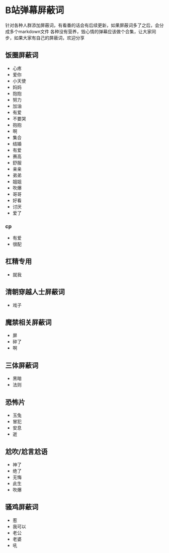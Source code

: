 # B站弹幕屏蔽词
针对各种人群添加屏蔽词，有看番的话会有后续更新，如果屏蔽词多了之后，会分成多个markdown文件
各种没有营养，毁心情的弹幕应该做个合集，让大家同步，如果大家有自己的屏蔽词，欢迎分享

## 饭圈屏蔽词
* 心疼
* 爱你
* 小天使
* 妈妈
* 抱抱
* 努力
* 加油
* 有爱
* 不要哭
* 抱抱
* 啊
* 集合
* 结婚
* 有爱
* 赛高
* 舒服
* 亲亲
* 弟弟
* 姐姐
* 吹爆
* 哥哥
* 好看
* 讨厌
* 爱了

### cp
* 有爱
* 很配


## 杠精专用
* 就我

## 清朝穿越人士屏蔽词
* 戏子

## 魔禁相关屏蔽词
* 屏
* 碎了
* 啊
## 三体屏蔽词
* 黑暗
* 法则

## 恐怖片
* 玉兔
* 冒犯
* 安息
* 逝

## 尬吹/尬言尬语
* 神了
* 绝了
* 无悔
* 此生
* 吹爆


## 骚鸡屏蔽词
* 惹
* 我可以
* 老公
* 老婆
* 吼

